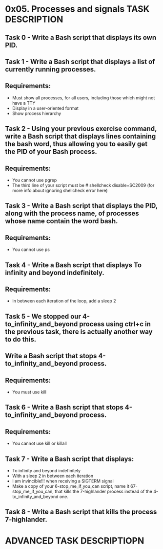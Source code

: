 # 0x05. Processes and signals TASK DESCRIPTION


## Task 0 - Write a Bash script that displays its own PID.

## Task 1 - Write a Bash script that displays a list of currently running processes.

## Requirements:
- Must show all processes, for all users, including those which might not have a TTY
- Display in a user-oriented format
- Show process hierarchy

## Task 2 - Using your previous exercise command, write a Bash script that displays lines containing the bash word, thus allowing you to easily get the PID of your Bash process.

## Requirements:
- You cannot use pgrep
- The third line of your script must be # shellcheck disable=SC2009 (for more info about ignoring shellcheck error here)

## Task 3 - Write a Bash script that displays the PID, along with the process name, of processes whose name contain the word bash.

## Requirements:
- You cannot use ps

## Task 4 - Write a Bash script that displays To infinity and beyond indefinitely.

## Requirements:
- In between each iteration of the loop, add a sleep 2

## Task 5 - We stopped our 4-to_infinity_and_beyond process using ctrl+c in the previous task, there is actually another way to do this.

## Write a Bash script that stops 4-to_infinity_and_beyond process.

## Requirements:
- You must use kill

## Task 6 - Write a Bash script that stops 4-to_infinity_and_beyond process.

## Requirements:
- You cannot use kill or killall

## Task 7 - Write a Bash script that displays:

- To infinity and beyond indefinitely
- With a sleep 2 in between each iteration
- I am invincible!!! when receiving a SIGTERM signal
- Make a copy of your 6-stop_me_if_you_can script, name it 67-stop_me_if_you_can, that kills the 7-highlander process instead of the 4-to_infinity_and_beyond one.

## Task 8 -  Write a Bash script that kills the process 7-highlander.

# ADVANCED TASK DESCRIPTIOPN
